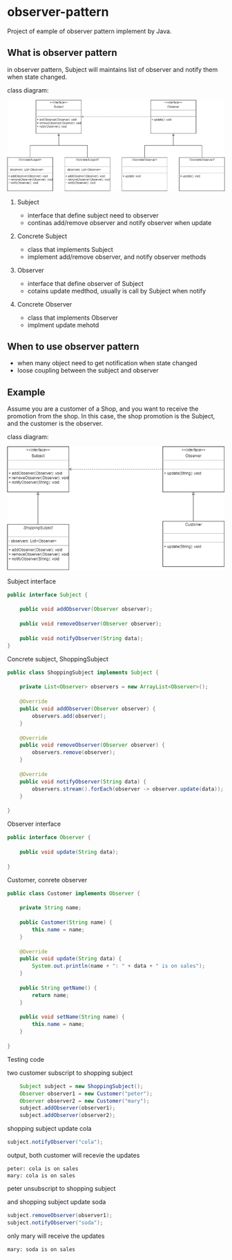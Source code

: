 # observer-pattern
Project of eample of observer pattern implement by Java.

## What is observer pattern
in observer pattern, Subject will maintains list of observer and notify them when state changed.

class diagram:

![observer pattern](https://github.com/kan01234/design-patterns/blob/master/observer-pattern/observer-pattern.png)

1. Subject
    - interface that define subject need to observer
    - continas add/remove observer and notify observer when update

2. Concrete Subject
    - class that implements Subject
    - implement add/remove observer, and notify observer methods

3. Observer
    - interface that define observer of Subject
    - cotains update medthod, usually is call by Subject when notify

4. Concrete Observer
    - class that implements Observer
    - implment update mehotd

## When to use observer pattern
- when many object need to get notification when state changed
- loose coupling between the subject and observer

## Example
Assume you are a customer of a Shop, and you want to receive the promotion from the shop.
In this case, the shop promotion is the Subject, and the customer is the observer.

class diagram:

![observer pattern example](https://github.com/kan01234/design-patterns/blob/master/observer-pattern/observer-pattern-example.png)

Subject interface
```java
public interface Subject {

    public void addObserver(Observer observer);

    public void removeObserver(Observer observer);

    public void notifyObserver(String data);
}
```

Concrete subject, ShoppingSubject
```java
public class ShoppingSubject implements Subject {

    private List<Observer> observers = new ArrayList<Observer>();

    @Override
    public void addObserver(Observer observer) {
        observers.add(observer);
    }

    @Override
    public void removeObserver(Observer observer) {
        observers.remove(observer);
    }

    @Override
    public void notifyObserver(String data) {
        observers.stream().forEach(observer -> observer.update(data));
    }

}
```

Observer interface
```java
public interface Observer {

    public void update(String data);

}
```

Customer, conrete observer
```java
public class Customer implements Observer {

    private String name;

    public Customer(String name) {
        this.name = name;
    }

    @Override
    public void update(String data) {
        System.out.println(name + ": " + data + " is on sales");
    }

    public String getName() {
        return name;
    }

    public void setName(String name) {
        this.name = name;
    }

}
```

Testing code

two customer subscript to shopping subject
```java
    Subject subject = new ShoppingSubject();
    Observer observer1 = new Customer("peter");
    Observer observer2 = new Customer("mary");
    subject.addObserver(observer1);
    subject.addObserver(observer2);
```

shopping subject update cola
```java
subject.notifyObserver("cola");
```

output, both customer will recevie the updates
```
peter: cola is on sales
mary: cola is on sales
```

peter unsubscript to shopping subject

and shopping subject update soda
```java
subject.removeObserver(observer1);
subject.notifyObserver("soda");
```

only mary will receive the updates
```
mary: soda is on sales
```
